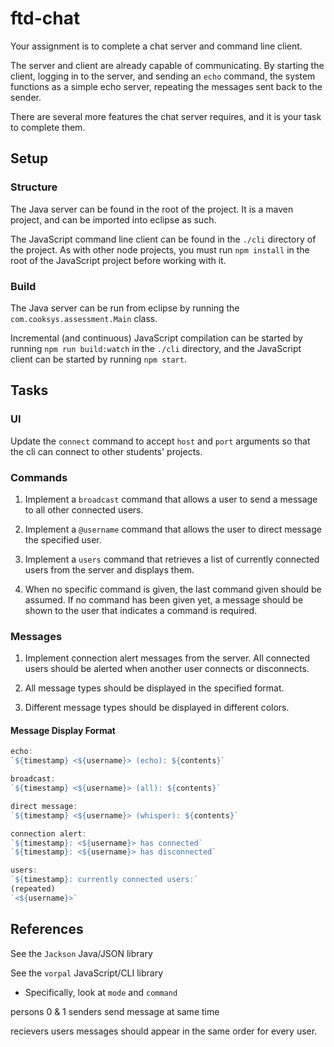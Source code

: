 ftd-chat
=========

Your assignment is to complete a chat server and command line client.

The server and client are already capable of communicating. By starting the client, logging in to the server, and sending an `echo` command, the system functions as a simple echo server, repeating the messages sent back to the sender.

There are several more features the chat server requires, and it is your task to complete them.

## Setup

### Structure

The Java server can be found in the root of the project. It is a maven project, and can be imported into eclipse as such.

The JavaScript command line client can be found in the `./cli` directory of the project. As with other node projects, you must run `npm install` in the root of the JavaScript project before working with it.

### Build

The Java server can be run from eclipse by running the `com.cooksys.assessment.Main` class.

Incremental (and continuous) JavaScript compilation can be started by running `npm run build:watch` in the `./cli` directory, and the JavaScript client can be started by running `npm start`.

## Tasks

### UI

Update the `connect` command to accept `host` and `port` arguments so that the cli can connect to other students' projects.

### Commands

1. Implement a `broadcast` command that allows a user to send a message to all other connected users.

2. Implement a `@username` command that allows the user to direct message the specified user.

3. Implement a `users` command that retrieves a list of currently connected users from the server and displays them.

4. When no specific command is given, the last command given should be assumed. If no command has been given yet, a message should be shown to the user that indicates a command is required.

### Messages

1. Implement connection alert messages from the server. All connected users should be alerted when another user connects or disconnects.

2. All message types should be displayed in the specified format.

3. Different message types should be displayed in different colors.

#### Message Display Format

```javascript
echo:
`${timestamp} <${username}> (echo): ${contents}`

broadcast:
`${timestamp} <${username}> (all): ${contents}`

direct message:
`${timestamp} <${username}> (whisper): ${contents}`

connection alert:
`${timestamp}: <${username}> has connected`
`${timestamp}: <${username}> has disconnected`

users:
`${timestamp}: currently connected users:`
(repeated)
`<${username}>`
```

## References
See the `Jackson` Java/JSON library

See the `vorpal` JavaScript/CLI library
 - Specifically, look at `mode` and `command`

persons 0 & 1 senders
send message at same time

recievers users messages should appear in the same order for every user.
